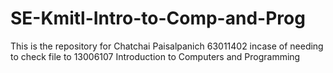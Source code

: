 # SE-Kmitl-Intro-to-Comp-and-Prog
This is the repository for Chatchai Paisalpanich 63011402 incase of needing to check file to 13006107 Introduction to Computers and Programming
